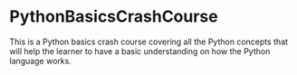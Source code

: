 # PythonBasicsCrashCourse
This is a Python basics crash course covering all the Python concepts that will help the learner to have a basic understanding on how the Python language works.
